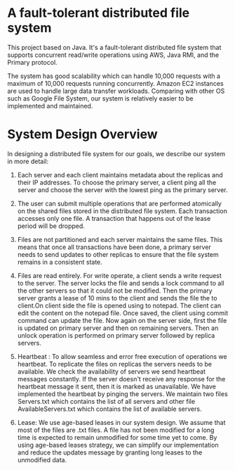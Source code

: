 # A fault-tolerant distributed file system
This project based on Java. It's a fault-tolerant distributed file system that supports concurrent read/write operations using AWS, Java RMI, and the Primary protocol.

The system has good scalability which can handle 10,000 requests with a maximum of 10,000 requests running concurrently. Amazon EC2 instances are used to handle large data transfer workloads. Comparing with other OS such as Google File System, our system is relatively easier to be implemented and maintained. 

# System Design Overview
In designing a distributed file system for our goals, we describe our system in more detail:
   1. Each server and each client maintains metadata about the replicas and their IP addresses. To choose the primary server, a client ping all the server and choose the server with the lowest ping as the primary server. 
   2. The user can submit multiple operations that are performed atomically on the shared files stored in the distributed file system. Each transaction accesses only one file. A transaction that happens out of the lease period will be dropped.
   3. Files are not partitioned and each server maintains the same files. This means that once all transactions have been done, a primary server needs to send updates to other replicas to ensure that the file system remains in a consistent state.
   4. Files are read entirely. For write operate, a client sends a write request to the server. The server locks the file and sends a lock command to all the other servers so that it could not be modified. Then the primary server grants a lease of 10 mins to the client and sends the file the to client.On client side the file is opened using to notepad. The client can edit the content on the notepad file. Once saved, the client using commit command can update the file. Now again on the server side, first the file is updated on primary server and then on remaining servers. Then an unlock operation is performed on primary server followed by replica servers.
 
   5. Heartbeat : To allow seamless and error free execution of operations we heartbeat. To replicate the files on replicas the servers needs to be available. We check the availability of servers we send heartbeat messages constantly. If the server doesn't receive any response for the heartbeat message it sent, then it is marked as unavailable. We have implemented the heartbeat by pinging the servers. We maintain two files Servers.txt which contains the list of all servers and other file AvailableServers.txt which contains the list of available servers.
   6. Lease: We use age-based leases in our system design. We assume that most of the files are .txt files. A file has not been modified for a long time is expected to remain unmodified for some time yet to come. By using age-based leases strategy, we can simplify our implementation and reduce the updates message by granting long leases to the unmodified data.
